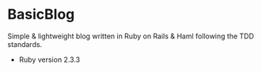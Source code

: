 # BasicBlog

Simple & lightweight blog written in Ruby on Rails & Haml following the TDD standards.

* Ruby version
2.3.3